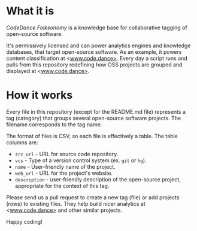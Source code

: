 # What it is

*CodeDance Folksonomy* is a knowledge base for collaborative tagging of open-source software.

It's permissively licensed and can power analytics engines and knowledge databases, that target open-source software.
As an example, it powers content classification at <www.code.dance>.
Every day a script runs and pulls from this repository redefining how OSS projects are grouped and displayed at <www.code.dance>.

# How it works

Every file in this repository (except for the README.md file) represents a tag (category) that groups several open-source software projects.
The filename corresponds to the tag name.

The format of files is CSV, so each file is effectively a table.
The table columns are:

- `src_url` - URL for source code repository.
- `vcs`     - Type of a version control system (ex. `git` or `hg`).
- `name`    - User-friendly name of the project.
- `web_url` - URL for the project's website.
- `description` - user-friendly description of the open-source project, appropriate for the context of this tag.

Please send us a pull request to create a new tag (file) or add projects (rows) to existing files. They help build nicer analytics at <www.code.dance> and other similar projects.

Happy coding!
